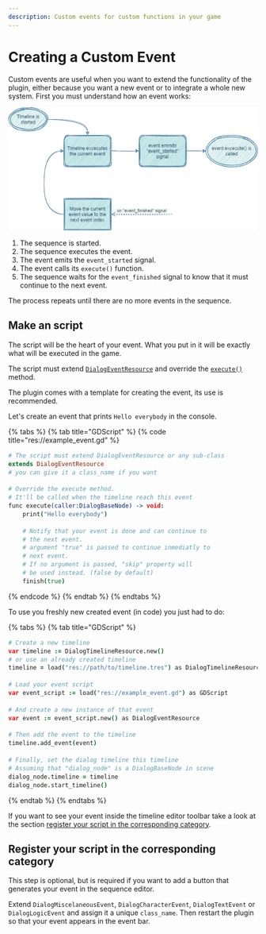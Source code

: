 ```yaml
---
description: Custom events for custom functions in your game
---
```


# Creating a Custom Event

Custom events are useful when you want to extend the functionality of the plugin, either because you want a new event or to integrate a whole new system. First you must understand how an event works: 

![Timeline behaviour](../.gitbook/assets/image%20%282%29.png)

1. The sequence is started. 
2. The sequence executes the event. 
3. The event emits the `event_started` signal. 
4. The event calls its `execute()` function. 
5. The sequence waits for the `event_finished` signal to know that it must continue to the next event. 

The process repeats until there are no more events in the sequence.

## Make an script

The script will be the heart of your event. What you put in it will be exactly what will be executed in the game. 

The script must extend [`DialogEventResource`](../documentation/resource-class/class_dialog-event-resource/) and override the [`execute()`](../documentation/resource-class/class_dialog-event-resource/#void-execute-dialogbasenode-caller) method. 

The plugin comes with a template for creating the event, its use is recommended.

Let's create an event that prints `Hello everybody` in the console.

{% tabs %}
{% tab title="GDScript" %}
{% code title="res://example\_event.gd" %}
```coffeescript
# The script must extend DialogEventResource or any sub-class
extends DialogEventResource
# you can give it a class_name if you want

# Override the execute method.
# It'll be called when the timeline reach this event
func execute(caller:DialogBaseNode) -> void:
    print("Hello everybody")
    
    # Notify that your event is done and can continue to
    # the next event.
    # argument "true" is passed to continue inmediatly to
    # next event.
    # If no argument is passed, "skip" property will
    # be used instead. (false by default)
    finish(true)

```
{% endcode %}
{% endtab %}
{% endtabs %}

To use you freshly new created event \(in code\) you just had to do:

{% tabs %}
{% tab title="GDScript" %}
```coffeescript
# Create a new timeline
var timeline := DialogTimelineResource.new()
# or use an already created timeline
timeline = load("res://path/to/timeline.tres") as DialogTimelineResource

# Load your event script
var event_script := load("res://example_event.gd") as GDScript

# And create a new instance of that event
var event := event_script.new() as DialogEventResource

# Then add the event to the timeline
timeline.add_event(event)

# Finally, set the dialog timeline this timeline
# Assuming that "dialog_node" is a DialogBaseNode in scene
dialog_node.timeline = timeline
dialog_node.start_timeline()
```
{% endtab %}
{% endtabs %}

If you want to see your event inside the timeline editor toolbar take a look at the section [register your script in the corresponding category](creating-a-custom-event.md#register-your-script-in-the-corresponding-category).

## Register your script in the corresponding category

This step is optional, but is required if you want to add a button that generates your event in the sequence editor.

Extend `DialogMiscelaneousEvent`, `DialogCharacterEvent`, `DialogTextEvent` or `DialogLogicEvent` and assign it a unique `class_name`. Then restart the plugin so that your event appears in the event bar.

